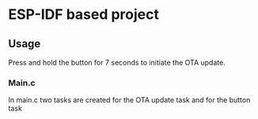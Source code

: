 
# ESP-IDF based project
## Usage
Press and hold the button for 7 seconds to initiate the OTA update.
### Main.c
In main.c two tasks are created for the OTA update task and for the button task

